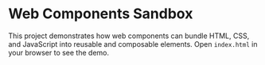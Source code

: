 # Web Components Sandbox

This project demonstrates how web components can bundle HTML, CSS, and JavaScript into reusable and composable elements. Open `index.html` in your browser to see the demo.
